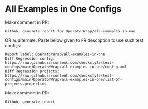 # All Examples in One Configs
Make comment in PR:
```
Github, generate report for OperatorWrap/all-examples-in-one
```
OR as alternate:
Paste below given to PR description to use such test configs:
```
Report label: OperatorWrap/all-examples-in-one
Diff Regression config: https://raw.githubusercontent.com/checkstyle/test-configs/main/OperatorWrap/all-examples-in-one/config.xml
Diff Regression projects: https://raw.githubusercontent.com/checkstyle/test-configs/main/OperatorWrap/all-examples-in-one/list-of-projects.properties
```
Make comment in PR:
```
Github, generate report
```
